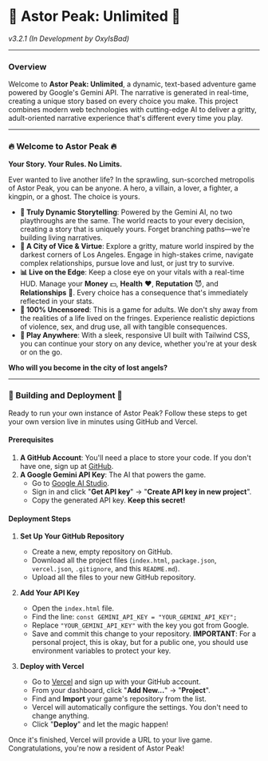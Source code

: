 # 🌆 Astor Peak: Unlimited 🌆

*v3.2.1 (In Development by OxyIsBad)*

---

### Overview

Welcome to **Astor Peak: Unlimited**, a dynamic, text-based adventure game powered by Google's Gemini API. The narrative is generated in real-time, creating a unique story based on every choice you make. This project combines modern web technologies with cutting-edge AI to deliver a gritty, adult-oriented narrative experience that's different every time you play.

---

### 🔥 Welcome to Astor Peak 🔥

**Your Story. Your Rules. No Limits.**

Ever wanted to live another life? In the sprawling, sun-scorched metropolis of Astor Peak, you can be anyone. A hero, a villain, a lover, a fighter, a kingpin, or a ghost. The choice is yours.

-   **🤖 Truly Dynamic Storytelling**: Powered by the Gemini AI, no two playthroughs are the same. The world reacts to your every decision, creating a story that is uniquely yours. Forget branching paths—we're building living narratives.
-   **🌃 A City of Vice & Virtue**: Explore a gritty, mature world inspired by the darkest corners of Los Angeles. Engage in high-stakes crime, navigate complex relationships, pursue love and lust, or just try to survive.
-   **📊 Live on the Edge**: Keep a close eye on your vitals with a real-time HUD. Manage your **Money** 💵, **Health** ❤️, **Reputation** 😈, and **Relationships** 👥. Every choice has a consequence that's immediately reflected in your stats.
-   **🔞 100% Uncensored**: This is a game for adults. We don't shy away from the realities of a life lived on the fringes. Experience realistic depictions of violence, sex, and drug use, all with tangible consequences.
-   **📱 Play Anywhere**: With a sleek, responsive UI built with Tailwind CSS, you can continue your story on any device, whether you're at your desk or on the go.

**Who will you become in the city of lost angels?**

---

### 🚀 Building and Deployment 🚀

Ready to run your own instance of Astor Peak? Follow these steps to get your own version live in minutes using GitHub and Vercel.

#### Prerequisites

1.  **A GitHub Account**: You'll need a place to store your code. If you don't have one, sign up at [GitHub](https://github.com).
2.  **A Google Gemini API Key**: The AI that powers the game.
    * Go to [Google AI Studio](https://aistudio.google.com/).
    * Sign in and click "**Get API key**" -> "**Create API key in new project**".
    * Copy the generated API key. **Keep this secret!**

#### Deployment Steps

1.  **Set Up Your GitHub Repository**
    * Create a new, empty repository on GitHub.
    * Download all the project files (`index.html`, `package.json`, `vercel.json`, `.gitignore`, and this `README.md`).
    * Upload all the files to your new GitHub repository.

2.  **Add Your API Key**
    * Open the `index.html` file.
    * Find the line: `const GEMINI_API_KEY = "YOUR_GEMINI_API_KEY";`
    * Replace `"YOUR_GEMINI_API_KEY"` with the key you got from Google.
    * Save and commit this change to your repository. **IMPORTANT**: For a personal project, this is okay, but for a public one, you should use environment variables to protect your key.

3.  **Deploy with Vercel**
    * Go to [Vercel](https://vercel.com) and sign up with your GitHub account.
    * From your dashboard, click "**Add New...**" -> "**Project**".
    * Find and **Import** your game's repository from the list.
    * Vercel will automatically configure the settings. You don't need to change anything.
    * Click "**Deploy**" and let the magic happen!

Once it's finished, Vercel will provide a URL to your live game. Congratulations, you're now a resident of Astor Peak!
